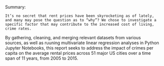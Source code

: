 Summary:
	
	It’s no secret that rent prices have been skyrocketing as of lately, and many may pose the question as to “why”? We chose to investigate a specific factor that may contribute to the increased cost of living, crime rates. 
  
  By gathering, cleaning, and merging relevant datasets from various sources, as well as ruuning multivariate linear regression analyses in Python Jupyter Notebooks, this report seeks to address the impact of crimes per capita on the average rental prices across 51 major US cities over a time span of 11 years, from 2005 to 2015.
